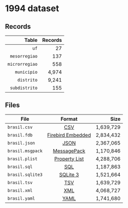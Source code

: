 # 1994 dataset

## Records

|          Table | Records |
| --------------:| -------:|
|           `uf` |      27 |
|  `mesorregiao` |     137 |
| `microrregiao` |     558 |
|    `municipio` |   4,974 |
|     `distrito` |   9,241 |
|  `subdistrito` |     155 |

## Files

| File             | Format                                                                                 |      Size |
| ---------------- |:--------------------------------------------------------------------------------------:| ---------:|
| `brasil.csv`     | [CSV](https://en.wikipedia.org/wiki/Comma-separated_values)                            | 1,639,729 |
| `brasil.fdb`     | [Firebird Embedded](https://en.wikipedia.org/wiki/Embedded_database#Firebird_Embedded) | 2,834,432 |
| `brasil.json`    | [JSON](https://en.wikipedia.org/wiki/JSON)                                             | 2,367,065 |
| `brasil.msgpack` | [MessagePack](https://en.wikipedia.org/wiki/MessagePack)                               | 1,170,846 |
| `brasil.plist`   | [Property List](https://en.wikipedia.org/wiki/Property_list)                           | 4,288,706 |
| `brasil.sql`     | [SQL](https://en.wikipedia.org/wiki/SQL)                                               | 1,187,863 |
| `brasil.sqlite3` | [SQLite 3](https://en.wikipedia.org/wiki/SQLite)                                       | 1,521,664 |
| `brasil.tsv`     | [TSV](https://en.wikipedia.org/wiki/Tab-separated_values)                              | 1,639,729 |
| `brasil.xml`     | [XML](https://en.wikipedia.org/wiki/XML)                                               | 4,068,727 |
| `brasil.yaml`    | [YAML](https://en.wikipedia.org/wiki/YAML)                                             | 1,741,680 |
